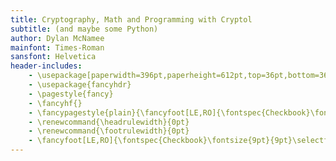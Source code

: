 ```yaml
---
title: Cryptography, Math and Programming with Cryptol
subtitle: (and maybe some Python)
author: Dylan McNamee
mainfont: Times-Roman
sansfont: Helvetica
header-includes:
    - \usepackage[paperwidth=396pt,paperheight=612pt,top=36pt,bottom=36pt,includefoot,nohead,twoside]{geometry}
    - \usepackage{fancyhdr}
    - \pagestyle{fancy}
    - \fancyhf{}
    - \fancypagestyle{plain}{\fancyfoot[LE,RO]{\fontspec{Checkbook}\fontsize{9pt}{9pt}\selectfont\thepage}}
    - \renewcommand{\headrulewidth}{0pt}
    - \renewcommand{\footrulewidth}{0pt}
    - \fancyfoot[LE,RO]{\fontspec{Checkbook}\fontsize{9pt}{9pt}\selectfont\thepage}
---
```

